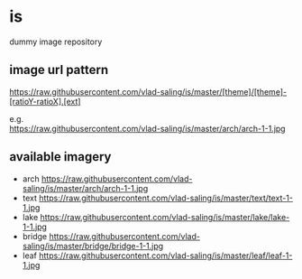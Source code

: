 # is
dummy image repository

## image url pattern

https://raw.githubusercontent.com/vlad-saling/is/master/[theme]/[theme]-[ratioY-ratioX].[ext]

e.g.  
https://raw.githubusercontent.com/vlad-saling/is/master/arch/arch-1-1.jpg


## available imagery

- arch https://raw.githubusercontent.com/vlad-saling/is/master/arch/arch-1-1.jpg
- text https://raw.githubusercontent.com/vlad-saling/is/master/text/text-1-1.jpg
- lake https://raw.githubusercontent.com/vlad-saling/is/master/lake/lake-1-1.jpg
- bridge https://raw.githubusercontent.com/vlad-saling/is/master/bridge/bridge-1-1.jpg
- leaf https://raw.githubusercontent.com/vlad-saling/is/master/leaf/leaf-1-1.jpg

